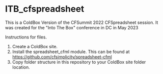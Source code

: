 # ITB_cfspreadsheet

This is a ColdBox Version of the CFSummit 2022 CFSpreadsheet session.
It was created for the "Into The Box" conference in DC in May 2023

Instructions for files.

1) Create a ColdBox site.
2) Install the spreadsheet_cfml module.
   This can be found at https://github.com/cfsimplicity/spreadsheet-cfml
4) Copy folder structure in this repository to your ColdBox site folder location.
